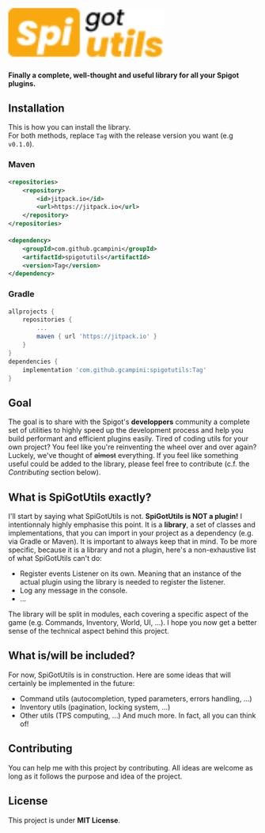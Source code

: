 <img src="./Logo.svg" width="318px" alt="SpiGotUtils logo" />

#### Finally a complete, well-thought and useful library for all your Spigot plugins.

## Installation
This is how you can install the library.\
For both methods, replace `Tag` with the release version you want (e.g `v0.1.0`).

### Maven
```xml
<repositories>
    <repository>
        <id>jitpack.io</id>
        <url>https://jitpack.io</url>
    </repository>
</repositories>

<dependency>
    <groupId>com.github.gcampini</groupId>
    <artifactId>spigotutils</artifactId>
    <version>Tag</version>
</dependency>
```

### Gradle
```groovy
allprojects {
    repositories {
        ...
        maven { url 'https://jitpack.io' }
    }
}
dependencies {
    implementation 'com.github.gcampini:spigotutils:Tag'
}
```

## Goal
The goal is to share with the Spigot's **developpers** community a complete set of utilities to highly speed up the development process and help you build performant and efficient
plugins easily. Tired of coding utils for your own project? You feel like you're reinventing the wheel over and over again? Luckely, we've thought of ~~almost~~ everything.
If you feel like something useful could be added to the library, please feel free to contribute (c.f. the _Contributing_ section below). 

## What is SpiGotUtils exactly?
I'll start by saying what SpiGotUtils is not. **SpiGotUtils is NOT a plugin!** I intentionnaly highly emphasise this point. It is a **library**,
a set of classes and implementations, that you can import in your project as a dependency (e.g. via Gradle or Maven). It is important to always keep that in mind.
To be more specific, because it is a library and not a plugin, here's a non-exhaustive list of what SpiGotUtils can't do:
- Register events Listener on its own. Meaning that an instance of the actual plugin using the library is needed to register the listener.
- Log any message in the console.
- ...

The library will be split in modules, each covering a specific aspect of the game (e.g. Commands, Inventory, World, UI, ...).
I hope you now get a better sense of the technical aspect behind this project.

## What is/will be included?
For now, SpiGotUtils is in construction. Here are some ideas that will certainly be implemented in the future:
- Command utils (autocompletion, typed parameters, errors handling, ...)
- Inventory utils (pagination, locking system, ...)
- Other utils (TPS computing, ...)
And much more. In fact, all you can think of!

## Contributing
You can help me with this project by contributing. All ideas are welcome as long as it follows the purpose and idea of the project.

## License
This project is under **MIT License**.
